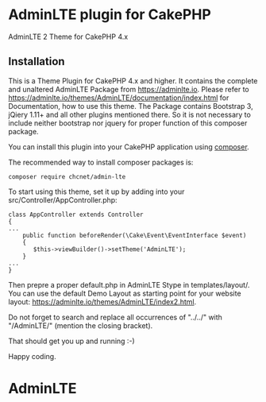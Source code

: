 # AdminLTE plugin for CakePHP

AdminLTE 2 Theme for CakePHP 4.x
## Installation

This is a Theme Plugin for CakePHP 4.x and higher. It contains the complete and unaltered AdminLTE Package
from https://adminlte.io. Please refer to https://adminlte.io/themes/AdminLTE/documentation/index.html for 
Documentation, how to use this theme. The Package contains Bootstrap 3, jQiery 1.11+ and all other plugins 
mentioned there. So it is not necessary to include neither bootstrap nor jquery for proper function of this 
composer package.


You can install this plugin into your CakePHP application using [composer](https://getcomposer.org).

The recommended way to install composer packages is:

```
composer require chcnet/admin-lte
```
To start using this theme, set it up by adding into your src/Controller/AppController.php:

```
class AppController extends Controller
{
...
    public function beforeRender(\Cake\Event\EventInterface $event)
    {
       $this->viewBuilder()->setTheme('AdminLTE');
    }
...
}
```
Then prepre a proper default.php in AdminLTE Stype in templates/layout/. You can use the default Demo Layout as starting point for your website layout: https://adminlte.io/themes/AdminLTE/index2.html.

Do not forget to search and replace all occurrences of "../../" with  "/AdminLTE/" (mention the closing bracket).

That should get you up and running :-)

Happy coding. 

# AdminLTE
